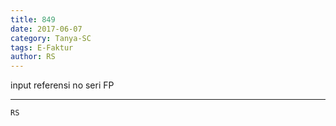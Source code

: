 ```yaml
---
title: 849
date: 2017-06-07
category: Tanya-SC
tags: E-Faktur
author: RS
---
```


input referensi no seri FP

---



`RS`
